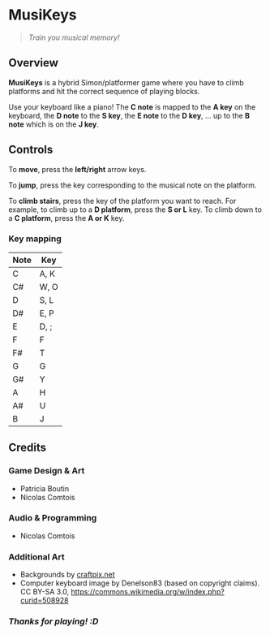 # MusiKeys
>*Train you musical memory!*

## Overview
**MusiKeys** is a hybrid Simon/platformer game where you have to climb platforms and hit the correct sequence of playing blocks.

Use your keyboard like a piano! The **C note** is mapped to the **A key** on the keyboard, the **D note** to the **S key**, the **E note** to the **D key**, ... up to the **B note** which is on the **J key**.

## Controls
To **move**, press the **left/right** arrow keys.

To **jump**, press the key corresponding to the musical note on the platform.

To **climb stairs**, press the key of the platform you want to reach. For example, to climb up to a **D platform**, press the **S or L** key. To climb down to a **C platform**, press the **A or K** key.

### Key mapping

| Note  | Key    |
| ----- | ------ |
| C     | A, K   |
| C#    | W, O   |
| D	    | S, L   |
| D#    | E, P   |
| E     | D, ;   |
| F     | F      |
| F#    | T      |
| G     | G      |
| G#    | Y      |
| A     | H      |
| A#    | U      |
| B     | J      |

## Credits
### Game Design & Art
- Patricia Boutin
- Nicolas Comtois

### Audio & Programming
- Nicolas Comtois

### Additional Art
- Backgrounds by [craftpix.net](https://craftpix.net)
- Computer keyboard image by Denelson83 (based on copyright claims). CC BY-SA 3.0, https://commons.wikimedia.org/w/index.php?curid=508928

### *Thanks for playing! :D*